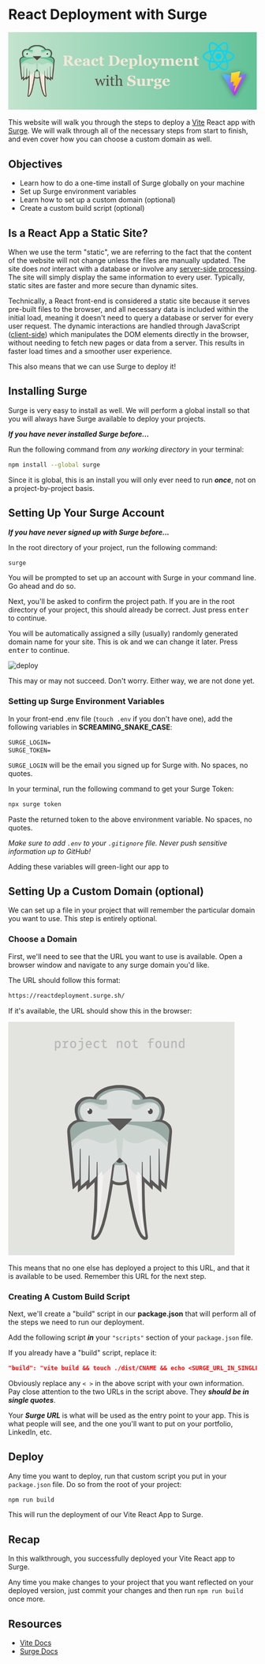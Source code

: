 # React Deployment with Surge

![deploy](./images/readme-banner.png)

This website will walk you through the steps to deploy a [Vite](https://vitejs.dev/) React app with [Surge](https://surge.sh/help/getting-started-with-surge). We will walk through all of the necessary steps from start to finish, and even cover how you can choose a custom domain as well.

## Objectives

- Learn how to do a one-time install of Surge globally on your machine
- Set up Surge environment variables
- Learn how to set up a custom domain (optional)
- Create a custom build script (optional)

## Is a React App a Static Site?

When we use the term "static", we are referring to the fact that the content of the website will not change unless the files are manually updated. The site does *not* interact with a database or involve any [server-side processing](https://en.wikipedia.org/wiki/Server-side). The site will simply display the same information to every user. Typically, static sites are faster and more secure than dynamic sites.
        
Technically, a React front-end is considered a static site because it serves pre-built files to the browser, and all necessary data is included within the initial load, meaning it doesn't need to query a database or server for every user request. The dynamic interactions are handled through JavaScript ([client-side](https://en.wikipedia.org/wiki/Dynamic_web_page)) which manipulates the DOM elements directly in the browser, without needing to fetch new pages or data from a server. This results in faster load times and a smoother user experience.

This also means that we can use Surge to deploy it!

## Installing Surge

Surge is very easy to install as well. We will perform a global install so that you will always have Surge available to deploy your projects.

***If you have never installed Surge before...***

Run the following command from *any working directory* in your terminal:

```sh
npm install --global surge
```

Since it is global, this is an install you will only ever need to run ***once***, not on a project-by-project basis.

## Setting Up Your Surge Account

***If you have never signed up with Surge before...***

In the root directory of your project, run the following command:

```sh
surge
```

You will be prompted to set up an account with Surge in your command line. Go ahead and do so.

Next, you'll be asked to confirm the project path. If you are in the root directory of your project, this should already be correct. Just press <kbd>enter</kbd> to continue.

You will be automatically assigned a silly (usually) randomly generated domain name for your site. This is ok and we can change it later. Press <kbd>enter</kbd> to continue.

![deploy](https://surge.sh/images/help/getting-started-with-surge.gif)

This may or may not succeed. Don't worry. Either way, we are not done yet.

### Setting up Surge Environment Variables

In your front-end .env file (`touch .env` if you don't have one), add the following variables in **SCREAMING_SNAKE_CASE**:

```
SURGE_LOGIN=
SURGE_TOKEN=
```

`SURGE_LOGIN` will be the email you signed up for Surge with. No spaces, no quotes.

In your terminal, run the following command to get your Surge Token:

```sh
npx surge token
```

Paste the returned token to the above environment variable. No spaces, no quotes.

*Make sure to add `.env` to your `.gitignore` file. Never push sensitive information up to GitHub!*

Adding these variables will green-light our app to 

## Setting Up a Custom Domain (optional)

We can set up a file in your project that will remember the particular domain you want to use. This step is entirely optional.

### Choose a Domain

First, we'll need to see that the URL you want to use is available. Open a browser window and navigate to any surge domain you'd like.

The URL should follow this format:

```sh
https://reactdeployment.surge.sh/
```

If it's available, the URL should show this in the browser:

![not-found](./images/not-found.png)

This means that no one else has deployed a project to this URL, and that it is available to be used. Remember this URL for the next step.

### Creating A Custom Build Script

Next, we'll create a "build" script in our **package.json** that will perform all of the steps we need to run our deployment.

Add the following script ***in*** your `"scripts"` section of your `package.json` file.

If you already have a "build" script, replace it:

```json
"build": "vite build && touch ./dist/CNAME && echo <SURGE_URL_IN_SINGLE_QUOTES> >> ./dist/CNAME && npx surge --project ./dist --domain <SURGE_URL_IN_SINGLE_QUOTES>"
```

Obviously replace any `< >` in the above script with your own information. Pay close attention to the two URLs in the script above. They ***should be in single quotes***.

Your ***Surge URL*** is what will be used as the entry point to your app. This is what people will see, and the one you'll want to put on your portfolio, LinkedIn, etc. 

## Deploy

Any time you want to deploy, run that custom script you put in your `package.json` file. Do so from the root of your project:

```sh
npm run build
```

This will run the deployment of our Vite React App to Surge.

## Recap

In this walkthrough, you successfully deployed your Vite React app to Surge.

Any time you make changes to your project that you want reflected on your deployed version, just commit your changes and then run `npm run build` once more.

## Resources

- [Vite Docs](https://vitejs.dev/guide/)
- [Surge Docs](https://surge.sh/help/getting-started-with-surge)
